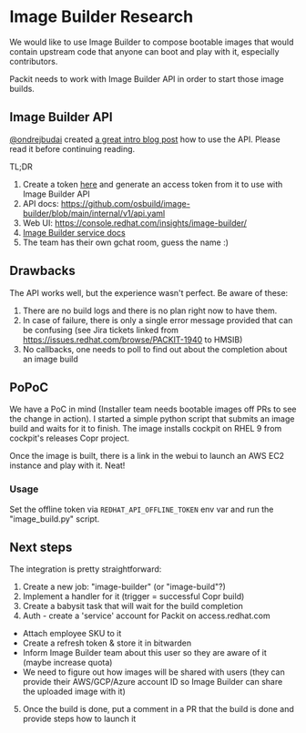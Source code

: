 # Image Builder Research

We would like to use Image Builder to compose bootable images that would
contain upstream code that anyone can boot and play with it, especially
contributors.

Packit needs to work with Image Builder API in order to start those image builds.

## Image Builder API

[@ondrejbudai](https://github.com/ondrejbudai) created [a great intro blog
post](https://hackmd.io/Lrbf_6Q9SZy06iEj5S5Wuw) how to use the API. Please read
it before continuing reading.

TL;DR

1. Create a token [here](https://access.redhat.com/management/api) and generate
   an access token from it to use with Image Builder API
2. API docs: https://github.com/osbuild/image-builder/blob/main/internal/v1/api.yaml
3. Web UI: https://console.redhat.com/insights/image-builder/
4. [Image Builder service docs](https://access.redhat.com/documentation/en-us/red_hat_enterprise_linux/8/html/uploading_a_customized_rhel_system_image_to_cloud_environments/creating-a-customized-rhel-system-image-for-aws-using-image-builder)
5. The team has their own gchat room, guess the name :)

## Drawbacks

The API works well, but the experience wasn't perfect. Be aware of these:

1. There are no build logs and there is no plan right now to have them.
2. In case of failure, there is only a single error message provided that can
   be confusing (see Jira tickets linked from
   https://issues.redhat.com/browse/PACKIT-1940 to HMSIB)
3. No callbacks, one needs to poll to find out about the completion about an
   image build

## PoPoC

We have a PoC in mind (Installer team needs bootable images off PRs to see the
change in action). I started a simple python script that submits an image build
and waits for it to finish. The image installs cockpit on RHEL 9 from cockpit's
releases Copr project.

Once the image is built, there is a link in the webui to launch an AWS EC2
instance and play with it. Neat!

### Usage

Set the offline token via `REDHAT_API_OFFLINE_TOKEN` env var and run the
"image_build.py" script.

## Next steps

The integration is pretty straightforward:

1. Create a new job: "image-builder" (or "image-build"?)
2. Implement a handler for it (trigger = successful Copr build)
3. Create a babysit task that will wait for the build completion
4. Auth - create a 'service' account for Packit on access.redhat.com

- Attach employee SKU to it
- Create a refresh token & store it in bitwarden
- Inform Image Builder team about this user so they are aware of it (maybe
  increase quota)
- We need to figure out how images will be shared with users (they can
  provide their AWS/GCP/Azure account ID so Image Builder can share the
  uploaded image with it)

5. Once the build is done, put a comment in a PR that the build is done and
   provide steps how to launch it
